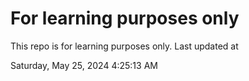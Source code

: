 # For learning purposes only
This repo is for learning purposes only.
Last updated at

Saturday, May 25, 2024 4:25:13 AM

